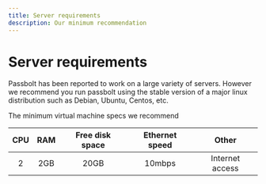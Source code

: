 ```yaml
---
title: Server requirements
description: Our minimum recommendation
---
```


# Server requirements

Passbolt has been reported to work on a large variety of servers. However we recommend you run passbolt using the stable version of a major linux distribution such as Debian, Ubuntu, Centos, etc.

The minimum virtual machine specs we recommend

| CPU | RAM | Free disk space | Ethernet speed |      Other      |
|:---:|:---:|:---------------:|:--------------:|:---------------:|
|  2  | 2GB |      20GB       |     10mbps     | Internet access |
